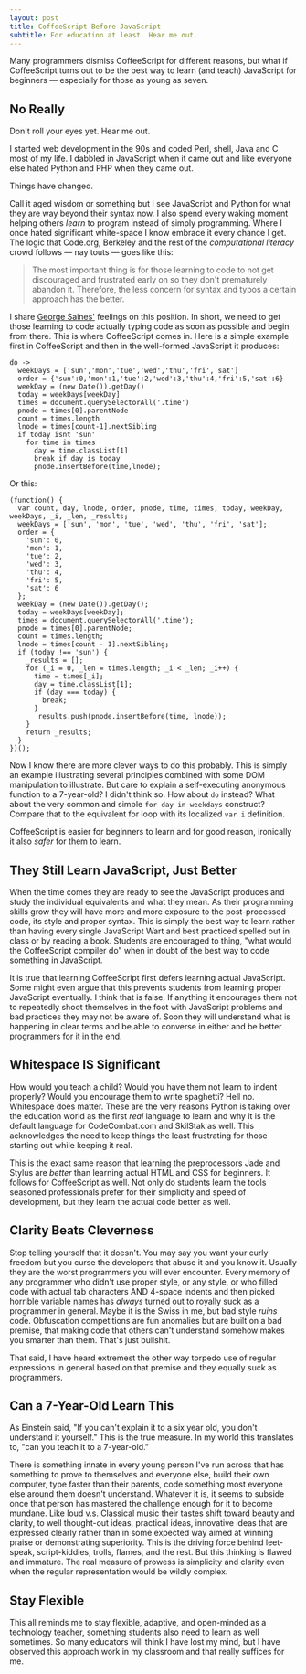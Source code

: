 ```yaml
---
layout: post
title: CoffeeScript Before JavaScript
subtitle: For education at least. Hear me out.
---
```


Many programmers dismiss CoffeeScript for different reasons, but
what if CoffeeScript turns out to be the best way to learn (and
teach) JavaScript for beginners &mdash; especially for those as
young as seven.

## No Really

Don't roll your eyes yet. Hear me out. 

I started web development in the 90s and coded Perl, shell, Java
and C most of my life. I dabbled in JavaScript when it came out and
like everyone else hated Python and PHP when they came out.

Things have changed.

Call it aged wisdom or something but I see JavaScript and Python
for what they are way beyond their syntax now. I also spend every
waking moment helping others *learn* to program instead of simply
programming. Where I once hated significant white-space I know
embrace it every chance I get. The logic that Code.org, Berkeley and the
rest of the *computational literacy* crowd follows
&mdash; nay touts &mdash; goes like this:

> The most important thing is for those learning to code to not get
> discouraged and frustrated early on so they don't prematurely abandon
> it. Therefore, the less concern for syntax and typos a certain
> approach has the better.

I share [George Saines'](http://blog.codecombat.com/3-reasons-why-computational-literacy-is-ruining-coding-education)
feelings on this position. In short, we need to get those learning
to code actually typing code as soon as possible and begin from
there. This is where CoffeeScript comes in. Here is a simple example
first in CoffeeScript and then in the well-formed JavaScript it
produces:

    do -> 
      weekDays = ['sun','mon','tue','wed','thu','fri','sat']
      order = {'sun':0,'mon':1,'tue':2,'wed':3,'thu':4,'fri':5,'sat':6}
      weekDay = (new Date()).getDay()
      today = weekDays[weekDay]
      times = document.querySelectorAll('.time')
      pnode = times[0].parentNode
      count = times.length
      lnode = times[count-1].nextSibling
      if today isnt 'sun'
        for time in times
          day = time.classList[1]
          break if day is today
          pnode.insertBefore(time,lnode);

Or this:

    (function() {
      var count, day, lnode, order, pnode, time, times, today, weekDay, weekDays, _i, _len, _results;
      weekDays = ['sun', 'mon', 'tue', 'wed', 'thu', 'fri', 'sat'];
      order = {
        'sun': 0,
        'mon': 1,
        'tue': 2,
        'wed': 3,
        'thu': 4,
        'fri': 5,
        'sat': 6
      };
      weekDay = (new Date()).getDay();
      today = weekDays[weekDay];
      times = document.querySelectorAll('.time');
      pnode = times[0].parentNode;
      count = times.length;
      lnode = times[count - 1].nextSibling;
      if (today !== 'sun') {
        _results = [];
        for (_i = 0, _len = times.length; _i < _len; _i++) {
          time = times[_i];
          day = time.classList[1];
          if (day === today) {
            break;
          }
          _results.push(pnode.insertBefore(time, lnode));
        }
        return _results;
      }
    })();

Now I know there are more clever ways to do this probably. This is
simply an example illustrating several principles combined with
some DOM manipulation to illustrate. But care to explain a
self-executing anonymous function to a 7-year-old?  I didn't think
so. How about `do` instead?  What about the very common and simple
`for day in weekdays` construct?  Compare that to the equivalent
for loop with its localized `var i` definition.

CoffeeScript is easier for beginners to learn and for good reason,
ironically it also *safer* for them to learn. 

## They Still Learn JavaScript, Just Better

When the time comes they are ready to see the JavaScript produces
and study the individual equivalents and what they mean. As their
programming skills grow they will have more and more exposure to
the post-processed code, its style and proper syntax. This is simply
the best way to learn rather than having every single JavaScript
Wart and best practiced spelled out in class or by reading a book.
Students are encouraged to thing, "what would the CoffeeScript
compiler do" when in doubt of the best way to code something in
JavaScript.

It is true that learning CoffeeScript first defers learning actual
JavaScript. Some might even argue that this prevents students from
learning proper JavaScript eventually. I think that is false. If
anything it encourages them not to repeatedly shoot themselves in
the foot with JavaScript problems and bad practices they may not
be aware of.  Soon they will understand what is happening in clear
terms and be able to converse in either and be better programmers
for it in the end.

## Whitespace IS Significant

How would you teach a child? Would you have them not learn to indent
properly? Would you encourage them to write spaghetti? Hell no.
Whitespace does matter. These are the very reasons Python is taking
over the education world as the first *real* language to learn and
why it is the default language for CodeCombat.com and SkilStak as
well. This acknowledges the need to keep things the least frustrating
for those starting out while keeping it real. 

This is the exact same reason that learning the preprocessors Jade
and Stylus are *better* than learning actual HTML and CSS for
beginners. It follows for CoffeeScript as well. Not only do students
learn the tools seasoned professionals prefer for their simplicity
and speed of development, but they learn the actual code better as
well.

## Clarity Beats Cleverness

Stop telling yourself that it doesn't. You may say you want your curly
freedom but you curse the developers that abuse it and you know it.
Usually they are the worst programmers you will ever encounter.
Every memory of any programmer who didn't use proper style, or any
style, or who filled code with actual tab characters AND 4-space
indents and then picked horrible variable names has *always* turned
out to royally suck as a programmer in general. Maybe it is the
Swiss in me, but bad style *ruins* code. Obfuscation competitions
are fun anomalies but are built on a bad premise, that making code
that others can't understand somehow makes you smarter than them.
That's just bullshit.

That said, I have heard extremest the other way torpedo use of regular
expressions in general based on that premise and they equally suck as
programmers.

## Can a 7-Year-Old Learn This

As Einstein said, "If you can't explain it to a six year old, you don't
understand it yourself." This is the true measure. In my world this translates to, "can you teach it
to a 7-year-old."

There is something innate in every young person I've run across that has
something to prove to themselves and everyone else, build their own
computer, type faster than their parents, code something most everyone else
around them doesn't understand. Whatever it is, it seems to subside once
that person has mastered the challenge enough for it to become mundane. Like
loud v.s. Classical music their tastes shift toward beauty and clarity, to
well thought-out ideas, practical ideas, innovative ideas that are expressed
clearly rather than in some expected way aimed at winning praise or
demonstrating superiority. This is the driving force behind leet-speak,
script-kiddies, trolls, flames, and the rest. But this thinking is flawed
and immature. The real measure of prowess is simplicity and clarity even
when the regular representation would be wildly complex.

## Stay Flexible

This all reminds me to stay flexible, adaptive, and open-minded as
a technology teacher, something students also need to learn as well
sometimes. So many educators will think I have lost my mind, but I have
observed this approach work in my classroom and that really suffices for me.
